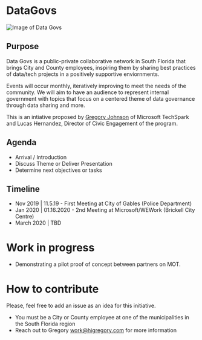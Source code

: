 # DataGovs 

![Image of Data Govs](https://i.imgur.com/MWgQBvA.png)

## Purpose
Data Govs is a public-private collaborative network in South Florida that brings City and County employees, inspiring them by sharing best practices of data/tech projects in a positively supportive enviornments. 

Events will occur monthly, iteratively improving to meet the needs of the community. We will aim to have an audience to represent internal government with topics that focus on a centered theme of data governance through data sharing and more.
 
This is an intiative proposed by [Gregory Johnson](https://www.HiGregory.com/) of Microsoft TechSpark and Lucas Hernandez, Director of Civic Engagement of the program. 


## Agenda 

-  Arrival / Introduction
-  Discuss Theme or Deliver Presentation
-  Determine next objectives or tasks


## Timeline

- Nov 2019 | 11.5.19 - First Meeting at City of Gables (Police Department)
- Jan 2020 | 01.16.2020 - 2nd Meeting at Microsoft/WEWork (Brickell City Centre)
- March 2020 | TBD 

# Work in progress
- Demonstrating a pilot proof of concept between partners on MOT.

# How to contribute
Please, feel free to add an issue as an idea for this initiative.

- You must be a City or County employee at one of the municipalities in the South Florida region
- Reach out to Gregory work@higregory.com for more information


